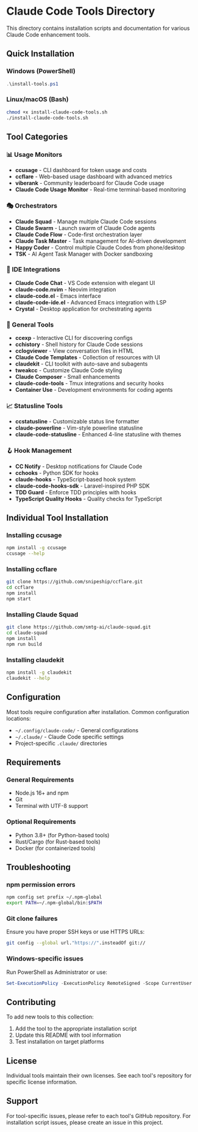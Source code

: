 # Claude Code Tools Directory

This directory contains installation scripts and documentation for various Claude Code enhancement tools.

## Quick Installation

### Windows (PowerShell)
```powershell
.\install-tools.ps1
```

### Linux/macOS (Bash)
```bash
chmod +x install-claude-code-tools.sh
./install-claude-code-tools.sh
```

## Tool Categories

### 📊 Usage Monitors
- **ccusage** - CLI dashboard for token usage and costs
- **ccflare** - Web-based usage dashboard with advanced metrics
- **viberank** - Community leaderboard for Claude Code usage
- **Claude Code Usage Monitor** - Real-time terminal-based monitoring

### 🎭 Orchestrators
- **Claude Squad** - Manage multiple Claude Code sessions
- **Claude Swarm** - Launch swarm of Claude Code agents
- **Claude Code Flow** - Code-first orchestration layer
- **Claude Task Master** - Task management for AI-driven development
- **Happy Coder** - Control multiple Claude Codes from phone/desktop
- **TSK** - AI Agent Task Manager with Docker sandboxing

### 🔧 IDE Integrations
- **Claude Code Chat** - VS Code extension with elegant UI
- **claude-code.nvim** - Neovim integration
- **claude-code.el** - Emacs interface
- **claude-code-ide.el** - Advanced Emacs integration with LSP
- **Crystal** - Desktop application for orchestrating agents

### 📝 General Tools
- **ccexp** - Interactive CLI for discovering configs
- **cchistory** - Shell history for Claude Code sessions
- **cclogviewer** - View conversation files in HTML
- **Claude Code Templates** - Collection of resources with UI
- **claudekit** - CLI toolkit with auto-save and subagents
- **tweakcc** - Customize Claude Code styling
- **Claude Composer** - Small enhancements
- **claude-code-tools** - Tmux integrations and security hooks
- **Container Use** - Development environments for coding agents

### 📈 Statusline Tools
- **ccstatusline** - Customizable status line formatter
- **claude-powerline** - Vim-style powerline statusline
- **claude-code-statusline** - Enhanced 4-line statusline with themes

### 🪝 Hook Management
- **CC Notify** - Desktop notifications for Claude Code
- **cchooks** - Python SDK for hooks
- **claude-hooks** - TypeScript-based hook system
- **claude-code-hooks-sdk** - Laravel-inspired PHP SDK
- **TDD Guard** - Enforce TDD principles with hooks
- **TypeScript Quality Hooks** - Quality checks for TypeScript

## Individual Tool Installation

### Installing ccusage
```bash
npm install -g ccusage
ccusage --help
```

### Installing ccflare
```bash
git clone https://github.com/snipeship/ccflare.git
cd ccflare
npm install
npm start
```

### Installing Claude Squad
```bash
git clone https://github.com/smtg-ai/claude-squad.git
cd claude-squad
npm install
npm run build
```

### Installing claudekit
```bash
npm install -g claudekit
claudekit --help
```

## Configuration

Most tools require configuration after installation. Common configuration locations:

- `~/.config/claude-code/` - General configurations
- `~/.claude/` - Claude Code specific settings
- Project-specific `.claude/` directories

## Requirements

### General Requirements
- Node.js 16+ and npm
- Git
- Terminal with UTF-8 support

### Optional Requirements
- Python 3.8+ (for Python-based tools)
- Rust/Cargo (for Rust-based tools)
- Docker (for containerized tools)

## Troubleshooting

### npm permission errors
```bash
npm config set prefix ~/.npm-global
export PATH=~/.npm-global/bin:$PATH
```

### Git clone failures
Ensure you have proper SSH keys or use HTTPS URLs:
```bash
git config --global url."https://".insteadOf git://
```

### Windows-specific issues
Run PowerShell as Administrator or use:
```powershell
Set-ExecutionPolicy -ExecutionPolicy RemoteSigned -Scope CurrentUser
```

## Contributing

To add new tools to this collection:
1. Add the tool to the appropriate installation script
2. Update this README with tool information
3. Test installation on target platforms

## License

Individual tools maintain their own licenses. See each tool's repository for specific license information.

## Support

For tool-specific issues, please refer to each tool's GitHub repository.
For installation script issues, please create an issue in this project.